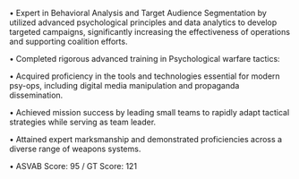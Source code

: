 • Expert in Behavioral Analysis and Target Audience Segmentation by utilized advanced psychological principles and data analytics to develop targeted campaigns, significantly increasing the effectiveness of operations and supporting coalition efforts.

• Completed rigorous advanced training in Psychological warfare tactics:

  • Acquired proficiency in the tools and technologies essential for modern psy-ops, including digital media manipulation and propaganda dissemination.

  • Achieved mission success by leading small teams to rapidly adapt tactical strategies while serving as team leader.

  • Attained expert marksmanship and demonstrated proficiencies across a diverse range of weapons systems.

  • ASVAB Score: 95 / GT Score: 121
